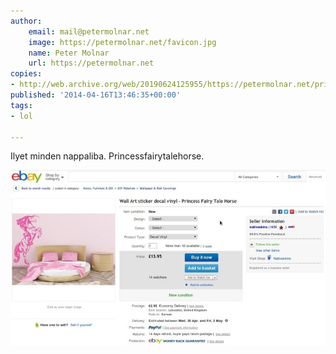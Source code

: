 ```yaml
---
author:
    email: mail@petermolnar.net
    image: https://petermolnar.net/favicon.jpg
    name: Peter Molnar
    url: https://petermolnar.net
copies:
- http://web.archive.org/web/20190624125955/https://petermolnar.net/princessfairytalehorse/
published: '2014-04-16T13:46:35+00:00'
tags:
- lol

---
```


Ilyet minden nappaliba. Princessfairytalehorse.

![princessfairytalehorse](princessfairytalehorse.jpg)